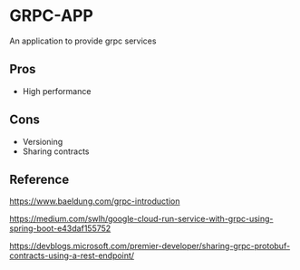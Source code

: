 # GRPC-APP

An application to provide grpc services

## Pros

* High performance

## Cons

* Versioning
* Sharing contracts

## Reference

https://www.baeldung.com/grpc-introduction

https://medium.com/swlh/google-cloud-run-service-with-grpc-using-spring-boot-e43daf155752

https://devblogs.microsoft.com/premier-developer/sharing-grpc-protobuf-contracts-using-a-rest-endpoint/